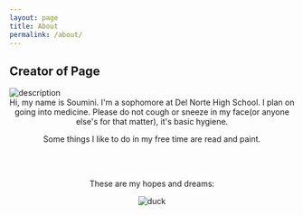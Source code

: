 ```yaml
---
layout: page
title: About
permalink: /about/
---
```


## Creator of Page

<html>

<img src="" alt="description">

<center>
Hi, my name is Soumini. I'm a sophomore at Del Norte High School. I plan on going into medicine. Please do not cough or sneeze in my face(or anyone else's for that matter), it's basic hygiene.
<center>

<html>
<center>
<p>Some things I like to do in my free time are read and paint.</p><br><br>
<p>These are my hopes and dreams:</p>
<img src="{{site.baseurl}}/images/duck.png" alt="duck">
<center>
